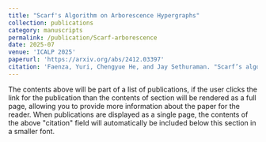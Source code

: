 ```yaml
---
title: "Scarf's Algorithm on Arborescence Hypergraphs"
collection: publications
category: manuscripts
permalink: /publication/Scarf-arborescence
date: 2025-07
venue: 'ICALP 2025'
paperurl: 'https://arxiv.org/abs/2412.03397'
citation: 'Faenza, Yuri, Chengyue He, and Jay Sethuraman. "Scarf’s algorithm and stable marriages." Mathematics of Operations Research (2025).'
---
```

The contents above will be part of a list of publications, if the user clicks the link for the publication than the contents of section will be rendered as a full page, allowing you to provide more information about the paper for the reader. When publications are displayed as a single page, the contents of the above "citation" field will automatically be included below this section in a smaller font.
